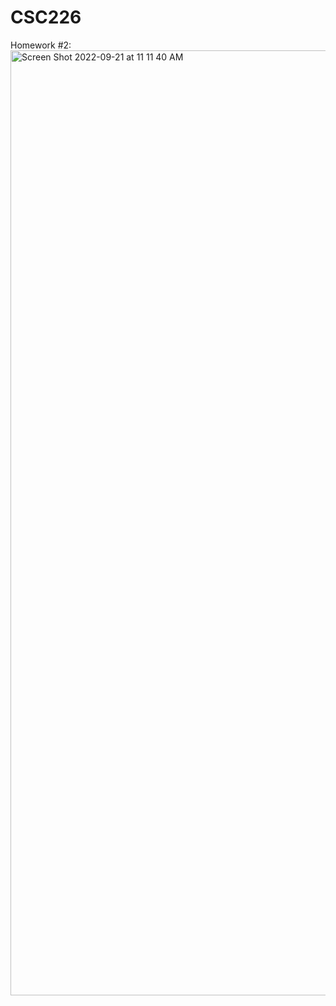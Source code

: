 # CSC226
Homework #2:
<img width="1512" alt="Screen Shot 2022-09-21 at 11 11 40 AM" src="https://user-images.githubusercontent.com/113485282/191649426-d8e1b281-47f2-496b-add0-8e7fa494795f.png">
